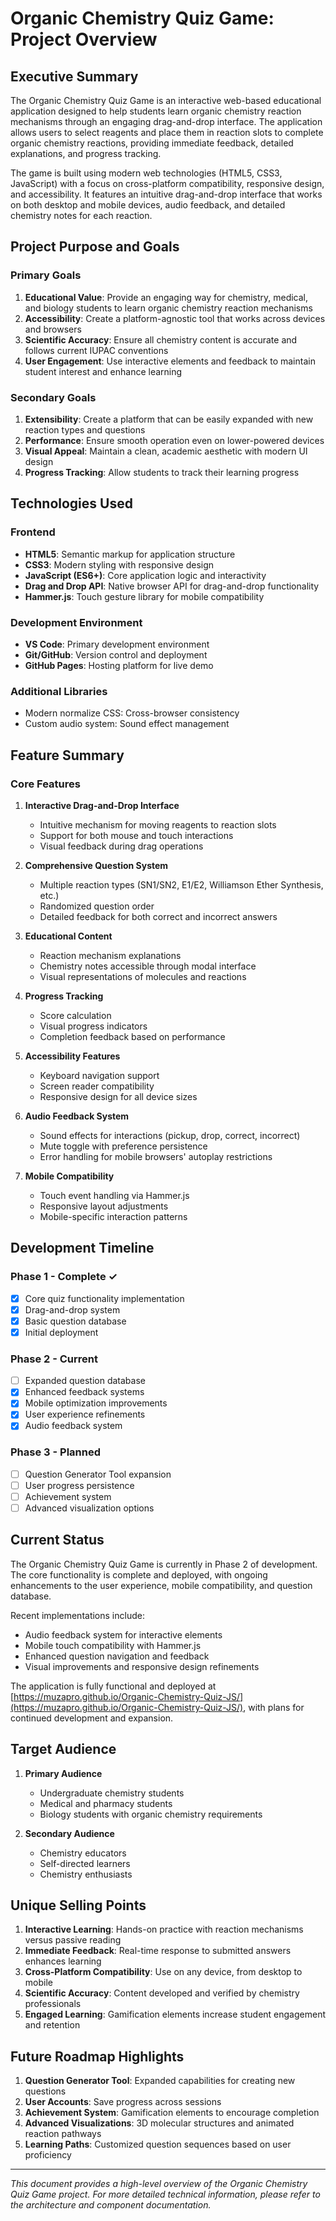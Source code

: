 # Organic Chemistry Quiz Game: Project Overview

## Executive Summary

The Organic Chemistry Quiz Game is an interactive web-based educational application designed to help students learn organic chemistry reaction mechanisms through an engaging drag-and-drop interface. The application allows users to select reagents and place them in reaction slots to complete organic chemistry reactions, providing immediate feedback, detailed explanations, and progress tracking.

The game is built using modern web technologies (HTML5, CSS3, JavaScript) with a focus on cross-platform compatibility, responsive design, and accessibility. It features an intuitive drag-and-drop interface that works on both desktop and mobile devices, audio feedback, and detailed chemistry notes for each reaction.

## Project Purpose and Goals

### Primary Goals
1. **Educational Value**: Provide an engaging way for chemistry, medical, and biology students to learn organic chemistry reaction mechanisms
2. **Accessibility**: Create a platform-agnostic tool that works across devices and browsers
3. **Scientific Accuracy**: Ensure all chemistry content is accurate and follows current IUPAC conventions
4. **User Engagement**: Use interactive elements and feedback to maintain student interest and enhance learning

### Secondary Goals
1. **Extensibility**: Create a platform that can be easily expanded with new reaction types and questions
2. **Performance**: Ensure smooth operation even on lower-powered devices
3. **Visual Appeal**: Maintain a clean, academic aesthetic with modern UI design
4. **Progress Tracking**: Allow students to track their learning progress

## Technologies Used

### Frontend
- **HTML5**: Semantic markup for application structure
- **CSS3**: Modern styling with responsive design
- **JavaScript (ES6+)**: Core application logic and interactivity
- **Drag and Drop API**: Native browser API for drag-and-drop functionality
- **Hammer.js**: Touch gesture library for mobile compatibility

### Development Environment
- **VS Code**: Primary development environment
- **Git/GitHub**: Version control and deployment
- **GitHub Pages**: Hosting platform for live demo

### Additional Libraries
- Modern normalize CSS: Cross-browser consistency
- Custom audio system: Sound effect management

## Feature Summary

### Core Features
1. **Interactive Drag-and-Drop Interface**
   - Intuitive mechanism for moving reagents to reaction slots
   - Support for both mouse and touch interactions
   - Visual feedback during drag operations

2. **Comprehensive Question System**
   - Multiple reaction types (SN1/SN2, E1/E2, Williamson Ether Synthesis, etc.)
   - Randomized question order
   - Detailed feedback for both correct and incorrect answers

3. **Educational Content**
   - Reaction mechanism explanations
   - Chemistry notes accessible through modal interface
   - Visual representations of molecules and reactions

4. **Progress Tracking**
   - Score calculation
   - Visual progress indicators
   - Completion feedback based on performance

5. **Accessibility Features**
   - Keyboard navigation support
   - Screen reader compatibility
   - Responsive design for all device sizes

6. **Audio Feedback System**
   - Sound effects for interactions (pickup, drop, correct, incorrect)
   - Mute toggle with preference persistence
   - Error handling for mobile browsers' autoplay restrictions

7. **Mobile Compatibility**
   - Touch event handling via Hammer.js
   - Responsive layout adjustments
   - Mobile-specific interaction patterns

## Development Timeline

### Phase 1 - Complete ✓
- [x] Core quiz functionality implementation
- [x] Drag-and-drop system
- [x] Basic question database
- [x] Initial deployment

### Phase 2 - Current
- [ ] Expanded question database
- [x] Enhanced feedback systems
- [x] Mobile optimization improvements
- [x] User experience refinements
- [x] Audio feedback system

### Phase 3 - Planned
- [ ] Question Generator Tool expansion
- [ ] User progress persistence
- [ ] Achievement system
- [ ] Advanced visualization options

## Current Status

The Organic Chemistry Quiz Game is currently in Phase 2 of development. The core functionality is complete and deployed, with ongoing enhancements to the user experience, mobile compatibility, and question database.

Recent implementations include:
- Audio feedback system for interactive elements
- Mobile touch compatibility with Hammer.js
- Enhanced question navigation and feedback
- Visual improvements and responsive design refinements

The application is fully functional and deployed at [https://muzapro.github.io/Organic-Chemistry-Quiz-JS/](https://muzapro.github.io/Organic-Chemistry-Quiz-JS/), with plans for continued development and expansion.

## Target Audience

1. **Primary Audience**
   - Undergraduate chemistry students
   - Medical and pharmacy students
   - Biology students with organic chemistry requirements

2. **Secondary Audience**
   - Chemistry educators
   - Self-directed learners
   - Chemistry enthusiasts

## Unique Selling Points

1. **Interactive Learning**: Hands-on practice with reaction mechanisms versus passive reading
2. **Immediate Feedback**: Real-time response to submitted answers enhances learning
3. **Cross-Platform Compatibility**: Use on any device, from desktop to mobile
4. **Scientific Accuracy**: Content developed and verified by chemistry professionals
5. **Engaged Learning**: Gamification elements increase student engagement and retention

## Future Roadmap Highlights

1. **Question Generator Tool**: Expanded capabilities for creating new questions
2. **User Accounts**: Save progress across sessions
3. **Achievement System**: Gamification elements to encourage completion
4. **Advanced Visualizations**: 3D molecular structures and animated reaction pathways
5. **Learning Paths**: Customized question sequences based on user proficiency

---

*This document provides a high-level overview of the Organic Chemistry Quiz Game project. For more detailed technical information, please refer to the architecture and component documentation.*
